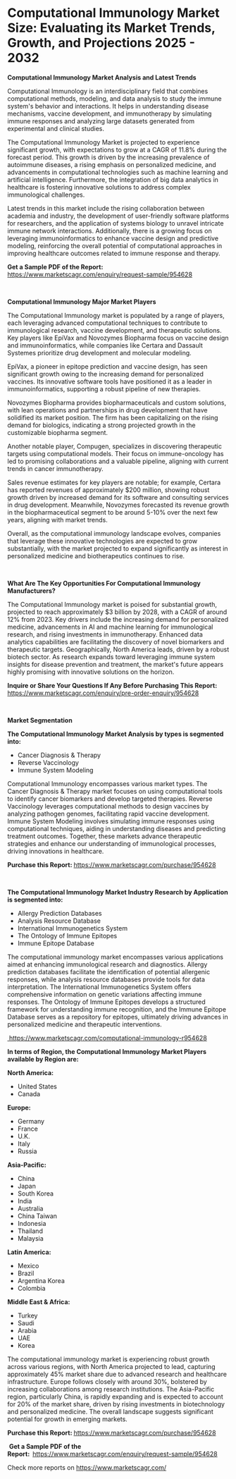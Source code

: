 <p><h1>Computational Immunology Market Size: Evaluating its Market Trends, Growth, and Projections 2025 - 2032</h1></p><p><strong>Computational Immunology Market Analysis and Latest Trends</strong></p>
<p><p>Computational Immunology is an interdisciplinary field that combines computational methods, modeling, and data analysis to study the immune system's behavior and interactions. It helps in understanding disease mechanisms, vaccine development, and immunotherapy by simulating immune responses and analyzing large datasets generated from experimental and clinical studies. </p><p>The Computational Immunology Market is projected to experience significant growth, with expectations to grow at a CAGR of 11.8% during the forecast period. This growth is driven by the increasing prevalence of autoimmune diseases, a rising emphasis on personalized medicine, and advancements in computational technologies such as machine learning and artificial intelligence. Furthermore, the integration of big data analytics in healthcare is fostering innovative solutions to address complex immunological challenges. </p><p>Latest trends in this market include the rising collaboration between academia and industry, the development of user-friendly software platforms for researchers, and the application of systems biology to unravel intricate immune network interactions. Additionally, there is a growing focus on leveraging immunoinformatics to enhance vaccine design and predictive modeling, reinforcing the overall potential of computational approaches in improving healthcare outcomes related to immune response and therapy.</p></p>
<p><strong>Get a Sample PDF of the Report:&nbsp;</strong> <a href="https://www.marketscagr.com/enquiry/request-sample/954628?utm_campaign=2998&utm_medium=2&utm_source=Github&utm_content=ia&utm_term=07032025&utm_id=computational-immunology">https://www.marketscagr.com/enquiry/request-sample/954628</a></p>
<p>&nbsp;</p>
<p><strong>Computational Immunology Major Market Players</strong></p>
<p><p>The Computational Immunology market is populated by a range of players, each leveraging advanced computational techniques to contribute to immunological research, vaccine development, and therapeutic solutions. Key players like EpiVax and Novozymes Biopharma focus on vaccine design and immunoinformatics, while companies like Certara and Dassault Systemes prioritize drug development and molecular modeling.</p><p>EpiVax, a pioneer in epitope prediction and vaccine design, has seen significant growth owing to the increasing demand for personalized vaccines. Its innovative software tools have positioned it as a leader in immunoinformatics, supporting a robust pipeline of new therapies.</p><p>Novozymes Biopharma provides biopharmaceuticals and custom solutions, with lean operations and partnerships in drug development that have solidified its market position. The firm has been capitalizing on the rising demand for biologics, indicating a strong projected growth in the customizable biopharma segment.</p><p>Another notable player, Compugen, specializes in discovering therapeutic targets using computational models. Their focus on immune-oncology has led to promising collaborations and a valuable pipeline, aligning with current trends in cancer immunotherapy.</p><p>Sales revenue estimates for key players are notable; for example, Certara has reported revenues of approximately $200 million, showing robust growth driven by increased demand for its software and consulting services in drug development. Meanwhile, Novozymes forecasted its revenue growth in the biopharmaceutical segment to be around 5-10% over the next few years, aligning with market trends.</p><p>Overall, as the computational immunology landscape evolves, companies that leverage these innovative technologies are expected to grow substantially, with the market projected to expand significantly as interest in personalized medicine and biotherapeutics continues to rise.</p></p>
<p>&nbsp;</p>
<p><strong>What Are The Key Opportunities For Computational Immunology Manufacturers?</strong></p>
<p><p>The Computational Immunology market is poised for substantial growth, projected to reach approximately $3 billion by 2028, with a CAGR of around 12% from 2023. Key drivers include the increasing demand for personalized medicine, advancements in AI and machine learning for immunological research, and rising investments in immunotherapy. Enhanced data analytics capabilities are facilitating the discovery of novel biomarkers and therapeutic targets. Geographically, North America leads, driven by a robust biotech sector. As research expands toward leveraging immune system insights for disease prevention and treatment, the market's future appears highly promising with innovative solutions on the horizon.</p></p>
<p><strong>Inquire or Share Your Questions If Any Before Purchasing This Report:</strong> <a href="https://www.marketscagr.com/enquiry/pre-order-enquiry/954628?utm_campaign=2998&utm_medium=2&utm_source=Github&utm_content=ia&utm_term=07032025&utm_id=computational-immunology">https://www.marketscagr.com/enquiry/pre-order-enquiry/954628</a></p>
<p>&nbsp;</p>
<p><strong>Market Segmentation</strong></p>
<p><strong>The Computational Immunology Market Analysis by types is segmented into:</strong></p>
<p><ul><li>Cancer Diagnosis & Therapy</li><li>Reverse Vaccinology</li><li>Immune System Modeling</li></ul></p>
<p><p>Computational Immunology encompasses various market types. The Cancer Diagnosis & Therapy market focuses on using computational tools to identify cancer biomarkers and develop targeted therapies. Reverse Vaccinology leverages computational methods to design vaccines by analyzing pathogen genomes, facilitating rapid vaccine development. Immune System Modeling involves simulating immune responses using computational techniques, aiding in understanding diseases and predicting treatment outcomes. Together, these markets advance therapeutic strategies and enhance our understanding of immunological processes, driving innovations in healthcare.</p></p>
<p><strong>Purchase this Report:&nbsp;</strong><a href="https://www.marketscagr.com/purchase/954628?utm_campaign=2998&utm_medium=2&utm_source=Github&utm_content=ia&utm_term=07032025&utm_id=computational-immunology">https://www.marketscagr.com/purchase/954628</a></p>
<p>&nbsp;</p>
<p><strong>The Computational Immunology Market Industry Research by Application is segmented into:</strong></p>
<p><ul><li>Allergy Prediction Databases</li><li>Analysis Resource Database</li><li>International Immunogenetics System</li><li>The Ontology of Immune Epitopes</li><li>Immune Epitope Database</li></ul></p>
<p><p>The computational immunology market encompasses various applications aimed at enhancing immunological research and diagnostics. Allergy prediction databases facilitate the identification of potential allergenic responses, while analysis resource databases provide tools for data interpretation. The International Immunogenetics System offers comprehensive information on genetic variations affecting immune responses. The Ontology of Immune Epitopes develops a structured framework for understanding immune recognition, and the Immune Epitope Database serves as a repository for epitopes, ultimately driving advances in personalized medicine and therapeutic interventions.</p></p>
<p><a href="https://www.marketscagr.com/computational-immunology-r954628?utm_campaign=2998&utm_medium=2&utm_source=Github&utm_content=ia&utm_term=07032025&utm_id=computational-immunology">&nbsp;https://www.marketscagr.com/computational-immunology-r954628</a></p>
<p><strong>In terms of Region, the Computational Immunology Market Players available by Region are:</strong></p>
<p>
    <p> <strong> North America: </strong>
        <ul>
            <li>United States</li>
            <li>Canada</li>
        </ul>
        </p> 
    <p> <strong> Europe: </strong>
        <ul>
            <li>Germany</li>
            <li>France</li>
            <li>U.K.</li>
            <li>Italy</li>
            <li>Russia</li>
        </ul>
        </p> 
    <p> <strong> Asia-Pacific: </strong>
        <ul>
            <li>China</li>
            <li>Japan</li>
            <li>South Korea</li>
            <li>India</li>
            <li>Australia</li>
            <li>China Taiwan</li>
            <li>Indonesia</li>
            <li>Thailand</li>
            <li>Malaysia</li>
        </ul>
        </p> 
    <p> <strong> Latin America: </strong>
        <ul>
            <li>Mexico</li>
            <li>Brazil</li>
            <li>Argentina Korea</li>
            <li>Colombia</li>
        </ul>
        </p> 
    <p> <strong> Middle East & Africa: </strong>
        <ul>
            <li>Turkey</li>
            <li>Saudi</li>
            <li>Arabia</li>
            <li>UAE</li>
            <li>Korea</li>
        </ul>
    </p>
    </p>
<p><p>The computational immunology market is experiencing robust growth across various regions, with North America projected to lead, capturing approximately 45% market share due to advanced research and healthcare infrastructure. Europe follows closely with around 30%, bolstered by increasing collaborations among research institutions. The Asia-Pacific region, particularly China, is rapidly expanding and is expected to account for 20% of the market share, driven by rising investments in biotechnology and personalized medicine. The overall landscape suggests significant potential for growth in emerging markets.</p></p>
<p><strong>Purchase this Report: </strong><a href="https://www.marketscagr.com/purchase/954628?utm_campaign=2998&utm_medium=2&utm_source=Github&utm_content=ia&utm_term=07032025&utm_id=computational-immunology">https://www.marketscagr.com/purchase/954628</a></p>
<p>&nbsp;<strong>Get a Sample PDF of the Report:&nbsp;&nbsp;</strong><a href="https://www.marketscagr.com/enquiry/request-sample/954628?utm_campaign=2998&utm_medium=2&utm_source=Github&utm_content=ia&utm_term=07032025&utm_id=computational-immunology">https://www.marketscagr.com/enquiry/request-sample/954628</a></p>
<p><strong></strong></p>
<p>Check more reports on <a href="https://www.marketscagr.com/?utm_campaign=2998&utm_medium=2&utm_source=Github&utm_content=ia&utm_term=07032025&utm_id=computational-immunology">https://www.marketscagr.com/</a></p>